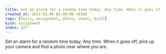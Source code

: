 ```yaml
---
title: Set an alarm for a random time today. Any time. When it goes off, pick up your camera and find a photo near where you are.
created_at: 2014-01-06 01:00:00 +0100
tags: [daily, assignment, photo, shoot, ds127]
kind: assignment
index: 127
---
```


Set an alarm for a random time today. Any time. When it goes off, pick up your camera and find a photo near where you are.
